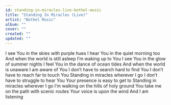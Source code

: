 ```yaml
---
id: standing-in-miracles-live-bethel-music
title: "Standing In Miracles (Live)"
artist: "Bethel Music"
album: ""
cover: ""
created: ""
updated: ""
---
```


I see You in the skies with purple hues
I hear You in the quiet morning too
And when the world is still asleep
I’m waking up to You
I see You in the glow of summer nights
I feel You in the dance of ocean tides
And when the world is unaware
I am aware of You
I don’t have to search hard to find You
I don’t have to reach far to touch You
Standing in miracles wherever I go
I don’t have to struggle to hear You
Your presence is easy to get to
Standing in miracles wherever I go
I’m walking on the hills of holy ground
You take me on thе path with scenic routes
Your voice is upon thе wind
And I am listening